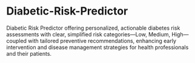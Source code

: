 # Diabetic-Risk-Predictor
Diabetic Risk Predictor offering personalized, actionable diabetes risk assessments with clear, simplified risk categories—Low, Medium, High—coupled with tailored preventive recommendations, enhancing early intervention and disease management strategies for health professionals and their patients. 
